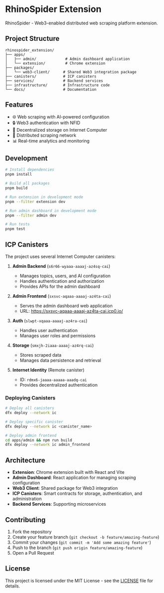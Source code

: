 # RhinoSpider Extension

RhinoSpider - Web3-enabled distributed web scraping platform extension.

## Project Structure

```
rhinospider_extension/
├── apps/
│   ├── admin/             # Admin dashboard application
│   └── extension/         # Chrome extension
├── packages/
│   └── web3-client/      # Shared Web3 integration package
├── canisters/            # ICP canisters
├── services/             # Backend services
├── infrastructure/       # Infrastructure code
└── docs/                 # Documentation
```

## Features

- 🌐 Web scraping with AI-powered configuration
- 🔒 Web3 authentication with NFID
- 💾 Decentralized storage on Internet Computer
- 🔄 Distributed scraping network
- 📊 Real-time analytics and monitoring

## Development

```bash
# Install dependencies
pnpm install

# Build all packages
pnpm build

# Run extension in development mode
pnpm --filter extension dev

# Run admin dashboard in development mode
pnpm --filter admin dev

# Run tests
pnpm test
```

## ICP Canisters

The project uses several Internet Computer canisters:

1. **Admin Backend** (`s6r66-wyaaa-aaaaj-az4sq-cai`)
   - Manages topics, users, and AI configuration
   - Handles authentication and authorization
   - Provides APIs for the admin dashboard

2. **Admin Frontend** (`sxsvc-aqaaa-aaaaj-az4ta-cai`)
   - Serves the admin dashboard web application
   - URL: https://sxsvc-aqaaa-aaaaj-az4ta-cai.icp0.io/

3. **Auth** (`slwpt-xqaaa-aaaaj-az4ra-cai`)
   - Handles user authentication
   - Manages user roles and permissions

4. **Storage** (`smxjh-2iaaa-aaaaj-az4rq-cai`)
   - Stores scraped data
   - Manages data persistence and retrieval

5. **Internet Identity** (Remote canister)
   - ID: `rdmx6-jaaaa-aaaaa-aaadq-cai`
   - Provides decentralized authentication

### Deploying Canisters

```bash
# Deploy all canisters
dfx deploy --network ic

# Deploy specific canister
dfx deploy --network ic <canister_name>

# Deploy admin frontend
cd apps/admin && npm run build
dfx deploy --network ic admin_frontend
```

## Architecture

- **Extension**: Chrome extension built with React and Vite
- **Admin Dashboard**: React application for managing scraping configuration
- **Web3 Client**: Shared package for Web3 integration
- **ICP Canisters**: Smart contracts for storage, authentication, and administration
- **Backend Services**: Supporting microservices

## Contributing

1. Fork the repository
2. Create your feature branch (`git checkout -b feature/amazing-feature`)
3. Commit your changes (`git commit -m 'Add some amazing feature'`)
4. Push to the branch (`git push origin feature/amazing-feature`)
5. Open a Pull Request

## License

This project is licensed under the MIT License - see the [LICENSE](LICENSE) file for details.
